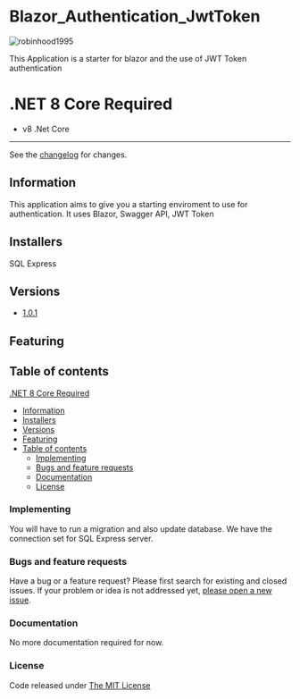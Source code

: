 # Blazor_Authentication_JwtToken

![robinhood1995](Client/wwwroot/favicon.ico)

This Application is a starter for blazor and the use of JWT Token authentication

# .NET 8 Core Required

- v8 .Net Core

---------------------------------------

See the [changelog](ChangeLog.md) for changes.

## Information

This application aims to give you a starting enviroment to use for authentication.
It uses Blazor, Swagger API, JWT Token

## Installers

SQL Express

## Versions

- [1.0.1](VERSION)

## Featuring

## Table of contents

 [.NET 8 Core Required](#.NET-8-Core-Required)
  - [Information](#information)
  - [Installers](#installers)
  - [Versions](#versions)
  - [Featuring](#featuring)
  - [Table of contents](#table-of-contents)
    - [Implementing](#implementing)
    - [Bugs and feature requests](#bugs-and-feature-requests)
    - [Documentation](#documentation)
    - [License](#license)

### Implementing

You will have to run a migration and also update database.
We have the connection set for SQL Express server.

### Bugs and feature requests

Have a bug or a feature request? Please first search for existing and closed issues. If your problem or idea is not addressed yet, [please open a new issue](https://github.com/SFLServicesLLC/KSTool/issues/new).

### Documentation

No more documentation required for now.

### License

Code released under [The MIT License](LICENSE)
